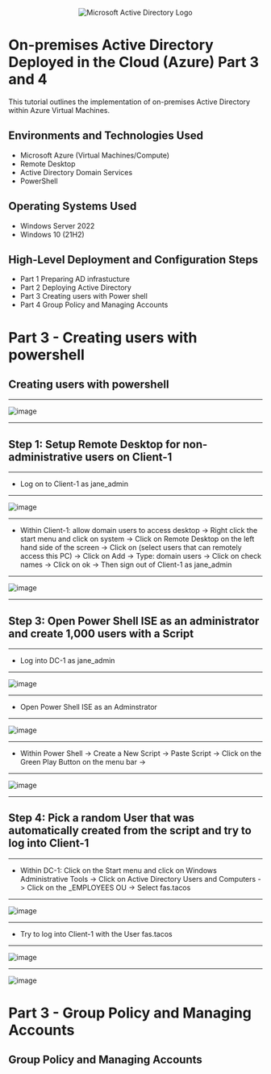 <p align="center">
<img src="https://i.imgur.com/pU5A58S.png" alt="Microsoft Active Directory Logo"/>
</p>

<h1>On-premises Active Directory Deployed in the Cloud (Azure) Part 3 and 4 </h1>
This tutorial outlines the implementation of on-premises Active Directory within Azure Virtual Machines.<br />




<h2>Environments and Technologies Used</h2>

- Microsoft Azure (Virtual Machines/Compute)
- Remote Desktop
- Active Directory Domain Services
- PowerShell

<h2>Operating Systems Used </h2>

- Windows Server 2022
- Windows 10 (21H2)

<h2>High-Level Deployment and Configuration Steps</h2>

- Part 1 Preparing AD infrastucture
- Part 2 Deploying Active Directory 
- Part 3 Creating users with Power shell
- Part 4 Group Policy and Managing Accounts

<h1>Part 3 - Creating users with powershell </h1>

<h2> Creating users with powershell </h2>

------------


![image](https://github.com/user-attachments/assets/8fd1e0f9-ebc8-40ff-86db-544ac4b11a50)


----------

<h2>Step 1: Setup Remote Desktop for non-administrative users on Client-1</h2>

----------

- Log on to Client-1 as  jane_admin 

-----

![image](https://github.com/user-attachments/assets/ca14a56b-82cd-49ec-97a9-2bd08e90acc5)

---------------

- Within Client-1: allow domain users to access desktop -> Right click the start menu and click on system -> Click on Remote Desktop on the left hand side of the screen -> Click on (select users that can remotely access this PC) -> Click on Add -> Type: domain users -> Click on check names -> Click on ok -> Then sign out of Client-1 as jane_admin

---------



![image](https://github.com/user-attachments/assets/8e838e39-c7ea-4797-a8f2-dbd8b85b1a28)


----------


   <h2> Step 3: Open Power Shell ISE as an administrator and create 1,000 users with a Script </h2>

-----------

- Log into DC-1 as jane_admin 


---------


![image](https://github.com/user-attachments/assets/d9fb0b0a-e414-4c91-9a90-736f52790b04)


-----------


- Open Power Shell ISE as an Adminstrator 



------------


![image](https://github.com/user-attachments/assets/47eaa5ef-b936-4c17-b781-b3a02a53482c)



-----------



- Within Power Shell -> Create a New Script -> Paste Script -> Click on the Green Play Button on the menu bar ->


--------

![image](https://github.com/user-attachments/assets/4997b04d-af38-4eea-969e-86a6064c7e22)


----------


  <h2> Step 4: Pick a random User that was automatically created from the script and try to log into Client-1 </h2>


-----------

- Within DC-1: Click on the Start menu and click on Windows Administrative Tools -> Click on Active Directory Users and Computers -> Click on the _EMPLOYEES OU -> Select fas.tacos


-----------

![image](https://github.com/user-attachments/assets/982832d2-0147-476a-bc63-be23c0d111fa)

-----------

- Try to log into Client-1 with the User  fas.tacos

---------

![image](https://github.com/user-attachments/assets/061bdb6f-542b-4f20-9d2b-803c3fa124c2)


-------------

![image](https://github.com/user-attachments/assets/22b5a44d-f6aa-44f3-8069-57601c3f264b)





<h1>Part 3 - Group Policy and Managing Accounts </h1>

<h2>  Group Policy and Managing Accounts </h2>


